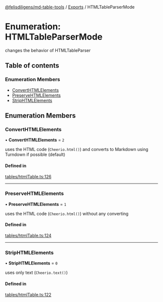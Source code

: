 [@felisdiligens/md-table-tools](../README.md) / [Exports](../modules.md) / HTMLTableParserMode

# Enumeration: HTMLTableParserMode

changes the behavior of HTMLTableParser

## Table of contents

### Enumeration Members

- [ConvertHTMLElements](HTMLTableParserMode.md#converthtmlelements)
- [PreserveHTMLElements](HTMLTableParserMode.md#preservehtmlelements)
- [StripHTMLElements](HTMLTableParserMode.md#striphtmlelements)

## Enumeration Members

### ConvertHTMLElements

• **ConvertHTMLElements** = ``2``

uses the HTML code (`Cheerio.html()`) and converts to Markdown using Turndown if possible (default)

#### Defined in

[tables/htmlTable.ts:126](https://github.com/FelisDiligens/md-table-tools/blob/1e1bcfc/src/tables/htmlTable.ts#L126)

___

### PreserveHTMLElements

• **PreserveHTMLElements** = ``1``

uses the HTML code (`Cheerio.html()`) without any converting

#### Defined in

[tables/htmlTable.ts:124](https://github.com/FelisDiligens/md-table-tools/blob/1e1bcfc/src/tables/htmlTable.ts#L124)

___

### StripHTMLElements

• **StripHTMLElements** = ``0``

uses only text (`Cheerio.text()`)

#### Defined in

[tables/htmlTable.ts:122](https://github.com/FelisDiligens/md-table-tools/blob/1e1bcfc/src/tables/htmlTable.ts#L122)
